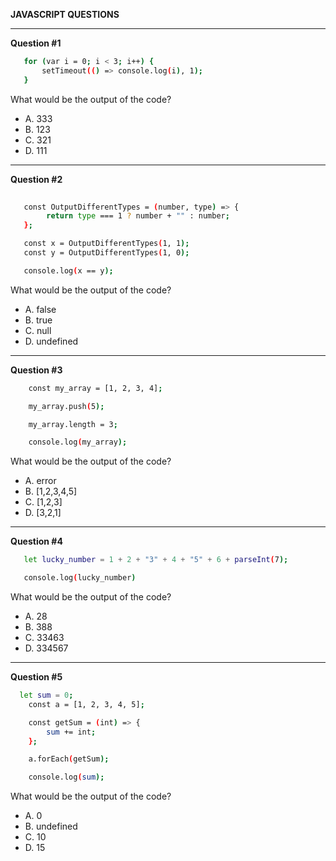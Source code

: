 **JAVASCRIPT QUESTIONS**

---------
 **Question #1**

 ```sh
    for (var i = 0; i < 3; i++) {
        setTimeout(() => console.log(i), 1);
    }
```

 What would be the output of the code?

-  A. 333
-  B. 123
-  C. 321
-  D. 111


---------



 **Question #2**
```sh
   
   const OutputDifferentTypes = (number, type) => {
        return type === 1 ? number + "" : number;
   };

   const x = OutputDifferentTypes(1, 1);
   const y = OutputDifferentTypes(1, 0);

   console.log(x == y);

 ```

  What would be the output of the code?

-  A. false
-  B. true
-  C. null
-  D. undefined

---------

 **Question #3**

```sh
    const my_array = [1, 2, 3, 4];

    my_array.push(5);

    my_array.length = 3;

    console.log(my_array);
 ```

  What would be the output of the code?

-  A. error
-  B. [1,2,3,4,5]
-  C. [1,2,3]
-  D. [3,2,1]

---------
**Question #4**
```sh
   let lucky_number = 1 + 2 + "3" + 4 + "5" + 6 + parseInt(7);

   console.log(lucky_number)

 ```

  What would be the output of the code?

-  A. 28
-  B. 388
-  C. 33463
-  D. 334567


---------
**Question #5**
```sh
  let sum = 0;
    const a = [1, 2, 3, 4, 5];

    const getSum = (int) => {
        sum += int;
    };

    a.forEach(getSum);

    console.log(sum);
 ```

  What would be the output of the code?

-  A. 0
-  B. undefined
-  C. 10
-  D. 15